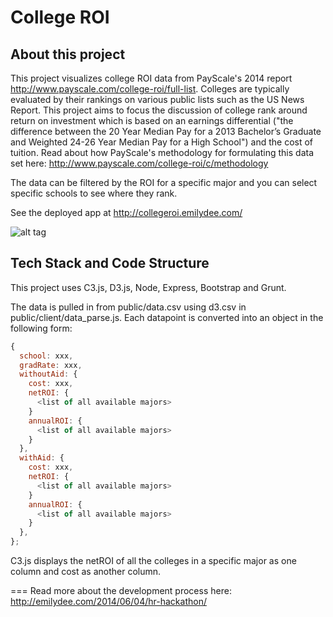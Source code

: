 # College ROI

## About this project
This project visualizes college ROI data from PayScale's 2014 report http://www.payscale.com/college-roi/full-list. Colleges are typically evaluated by their rankings on various public lists such as the US News Report. This project aims to focus the discussion of college rank around return on investment which is based on an earnings differential ("the difference between the 20 Year Median Pay for a 2013 Bachelor’s Graduate and Weighted 24-26 Year Median Pay for a High School") and the cost of tuition. Read about how PayScale's methodology for formulating this data set here: http://www.payscale.com/college-roi/c/methodology

The data can be filtered by the ROI for a specific major and you can select specific schools to see where they rank.

See the deployed app at http://collegeroi.emilydee.com/

![alt tag](http://emilydeedotcom1.files.wordpress.com/2014/06/screen-shot-2014-06-03-at-5-30-22-pm.png?w=630&h=319)

## Tech Stack and Code Structure
This project uses C3.js, D3.js, Node, Express, Bootstrap and Grunt.

The data is pulled in from public/data.csv using d3.csv in public/client/data_parse.js. Each datapoint is converted into an object in the following form:
```javascript
{
  school: xxx,
  gradRate: xxx,
  withoutAid: {
    cost: xxx,
    netROI: {
      <list of all available majors>
    }
    annualROI: {
      <list of all available majors>
    }
  },
  withAid: {
    cost: xxx,
    netROI: {
      <list of all available majors>
    }
    annualROI: {
      <list of all available majors>
    }
  },
};
```

C3.js displays the netROI of all the colleges in a specific major as one column and cost as another column.

===
Read more about the development process here: http://emilydee.com/2014/06/04/hr-hackathon/
